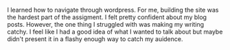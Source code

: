 I learned how to navigate through wordpress. For me, building the site was the hardest part of the assigment. I felt pretty confident about my blog posts. However, the one thing I struggled with was making my writing catchy. I feel like I had a good idea of what I wanted to talk about but maybe didn't present it in a flashy enough way to catch my auidence.

